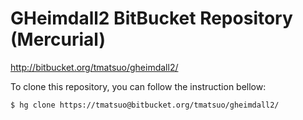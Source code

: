 # GHeimdall2 BitBucket Repository (Mercurial) #

http://bitbucket.org/tmatsuo/gheimdall2/

To clone this repository, you can follow the instruction bellow:
```
$ hg clone https://tmatsuo@bitbucket.org/tmatsuo/gheimdall2/
```